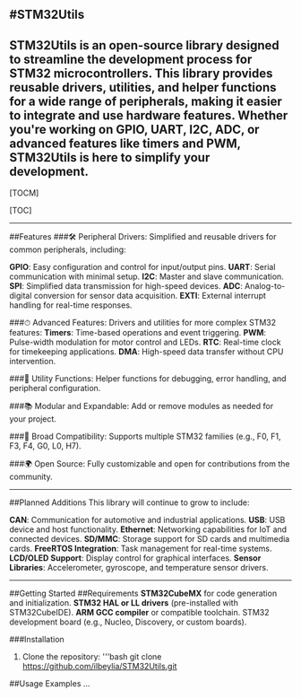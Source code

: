 #STM32Utils
---
**STM32Utils** is an open-source library designed to streamline the development process for STM32 microcontrollers. This library provides reusable drivers, utilities, and helper functions for a wide range of peripherals, making it easier to integrate and use hardware features. Whether you're working on GPIO, UART, I2C, ADC, or advanced features like timers and PWM, STM32Utils is here to simplify your development.
---
[TOCM]

[TOC]

---
##Features
###🛠 Peripheral Drivers:
Simplified and reusable drivers for common peripherals, including:

**GPIO**: Easy configuration and control for input/output pins.
**UART**: Serial communication with minimal setup.
**I2C**: Master and slave communication.
**SPI**: Simplified data transmission for high-speed devices.
**ADC**: Analog-to-digital conversion for sensor data acquisition.
**EXTI**: External interrupt handling for real-time responses.

###⏱ Advanced Features:
Drivers and utilities for more complex STM32 features:
**Timers**: Time-based operations and event triggering.
**PWM**: Pulse-width modulation for motor control and LEDs.
**RTC**: Real-time clock for timekeeping applications.
**DMA**: High-speed data transfer without CPU intervention.

###🧰 Utility Functions:
Helper functions for debugging, error handling, and peripheral configuration.

###📚 Modular and Expandable:
Add or remove modules as needed for your project.

###🔧 Broad Compatibility:
Supports multiple STM32 families (e.g., F0, F1, F3, F4, G0, L0, H7).

###🌍 Open Source:
Fully customizable and open for contributions from the community.

---

##Planned Additions
This library will continue to grow to include:

**CAN**: Communication for automotive and industrial applications.
**USB**: USB device and host functionality.
**Ethernet**: Networking capabilities for IoT and connected devices.
**SD/MMC**: Storage support for SD cards and multimedia cards.
**FreeRTOS Integration**: Task management for real-time systems.
**LCD/OLED Support**: Display control for graphical interfaces.
**Sensor Libraries**: Accelerometer, gyroscope, and temperature sensor drivers.

---

##Getting Started
##Requirements
**STM32CubeMX** for code generation and initialization.
**STM32 HAL or LL drivers** (pre-installed with STM32CubeIDE).
**ARM GCC compiler** or compatible toolchain.
STM32 development board (e.g., Nucleo, Discovery, or custom boards).

###Installation
1. Clone the repository:
    '''bash
    git clone https://github.com/ilbeylia/STM32Utils.git

##Usage Examples
 ...